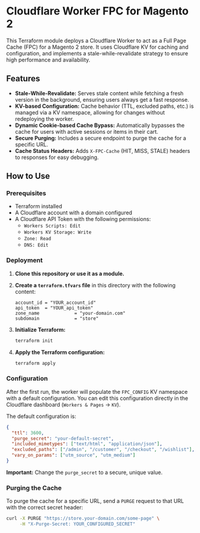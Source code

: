 # Cloudflare Worker FPC for Magento 2

This Terraform module deploys a Cloudflare Worker to act as a Full Page Cache (FPC) for a Magento 2 store. It uses Cloudflare KV for caching and configuration, and implements a stale-while-revalidate strategy to ensure high performance and availability.

## Features

- **Stale-While-Revalidate:** Serves stale content while fetching a fresh version in the background, ensuring users always get a fast response.
- **KV-based Configuration:** Cache behavior (TTL, excluded paths, etc.) is managed via a KV namespace, allowing for changes without redeploying the worker.
- **Dynamic Cookie-based Cache Bypass:** Automatically bypasses the cache for users with active sessions or items in their cart.
- **Secure Purging:** Includes a secure endpoint to purge the cache for a specific URL.
- **Cache Status Headers:** Adds `X-FPC-Cache` (HIT, MISS, STALE) headers to responses for easy debugging.

## How to Use

### Prerequisites

- Terraform installed
- A Cloudflare account with a domain configured
- A Cloudflare API Token with the following permissions:
  - `Workers Scripts: Edit`
  - `Workers KV Storage: Write`
  - `Zone: Read`
  - `DNS: Edit`

### Deployment

1.  **Clone this repository or use it as a module.**

2.  **Create a `terraform.tfvars` file** in this directory with the following content:

    ```hcl
    account_id = "YOUR_account_id"
    api_token  = "YOUR_api_token"
    zone_name             = "your-domain.com"
    subdomain             = "store"
    ```

3.  **Initialize Terraform:**

    ```bash
    terraform init
    ```

4.  **Apply the Terraform configuration:**

    ```bash
    terraform apply
    ```

### Configuration

After the first run, the worker will populate the `FPC_CONFIG` KV namespace with a default configuration. You can edit this configuration directly in the Cloudflare dashboard (`Workers & Pages` -> `KV`).

The default configuration is:

```json
{
  "ttl": 3600,
  "purge_secret": "your-default-secret",
  "included_mimetypes": ["text/html", "application/json"],
  "excluded_paths": ["/admin", "/customer", "/checkout", "/wishlist"],
  "vary_on_params": ["utm_source", "utm_medium"]
}
```

**Important:** Change the `purge_secret` to a secure, unique value.

### Purging the Cache

To purge the cache for a specific URL, send a `PURGE` request to that URL with the correct secret header:

```bash
curl -X PURGE "https://store.your-domain.com/some-page" \
     -H "X-Purge-Secret: YOUR_CONFIGURED_SECRET"
